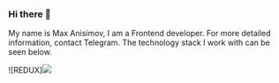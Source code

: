 ### Hi there 👋

My name is Max Anisimov, I am a Frontend developer. For more detailed information, contact Telegram.
The technology stack I work with can be seen below.
<div align="left">
![REDUX]<img src="{https://img.shields.io/badge/Redux-593D88?style=for-the-badge&logo=redux&logoColor=white}" />
</div>
<!--
**makc-anisimov/makc-anisimov** is a ✨ _special_ ✨ repository because its `README.md` (this file) appears on your GitHub profile.

Here are some ideas to get you started:

- 🔭 I’m currently working on ...
- 🌱 I’m currently learning ...
- 👯 I’m looking to collaborate on ...
- 🤔 I’m looking for help with ...
- 💬 Ask me about ...
- 📫 How to reach me: ...
- 😄 Pronouns: ...
- ⚡ Fun fact: ...
-->
